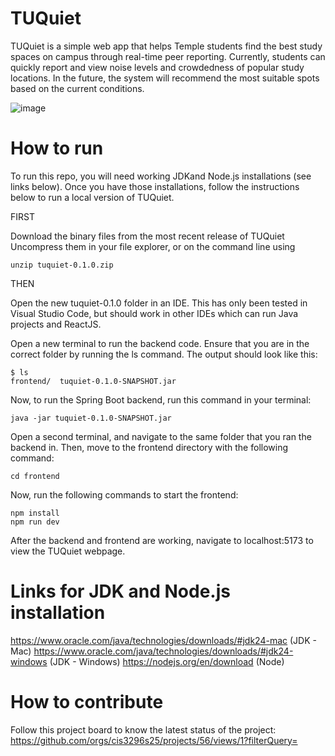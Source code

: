 # TUQuiet

TUQuiet is a simple web app that helps Temple students find the best study spaces on campus through real-time peer reporting. Currently, students can quickly report and view noise levels and crowdedness of popular study locations. In the future, the system will recommend the most suitable spots based on the current conditions.

![image](https://github.com/user-attachments/assets/55d1c3d7-1205-4492-8575-e5082087debc)

# How to run

To run this repo, you will need working JDKand Node.js installations (see links below). Once you have those installations, follow the instructions below to run a local version of TUQuiet.

FIRST

Download the binary files from the most recent release of TUQuiet
Uncompress them in your file explorer, or on the command line using 
```
unzip tuquiet-0.1.0.zip
```

THEN

Open the new tuquiet-0.1.0 folder in an IDE. This has only been tested in Visual Studio Code, but should work in other IDEs which can run Java projects and ReactJS. 

Open a new terminal to run the backend code.
Ensure that you are in the correct folder by running the ls command. The output should look like this:
```
$ ls
frontend/  tuquiet-0.1.0-SNAPSHOT.jar
```

Now, to run the Spring Boot backend, run this command in your terminal:
```
java -jar tuquiet-0.1.0-SNAPSHOT.jar
```

Open a second terminal, and navigate to the same folder that you ran the backend in.
Then, move to the frontend directory with the following command:
```
cd frontend
```

Now, run the following commands to start the frontend:
```
npm install
npm run dev
```

After the backend and frontend are working, navigate to localhost:5173 to view the TUQuiet webpage.

# Links for JDK and Node.js installation

https://www.oracle.com/java/technologies/downloads/#jdk24-mac (JDK - Mac)
https://www.oracle.com/java/technologies/downloads/#jdk24-windows (JDK - Windows)
https://nodejs.org/en/download (Node)

# How to contribute

Follow this project board to know the latest status of the project: https://github.com/orgs/cis3296s25/projects/56/views/1?filterQuery=

